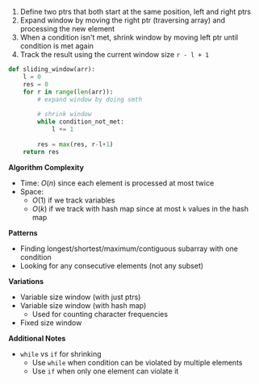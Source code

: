 1. Define two ptrs that both start at the same position, left and right ptrs
2. Expand window by moving the right ptr (traversing array) and processing the new element
3. When a condition isn't met, shrink window by moving left ptr until condition is met again
4. Track the result using the current window size `r - l + 1`

```Python
def sliding_window(arr):
	l = 0
	res = 0
	for r in range(len(arr)):
		# expand window by doing smth
		
		# shrink window
		while condition_not_met:
			l += 1
		
		res = max(res, r-l+1)
	return res
```

**Algorithm Complexity**
- Time: $O(n)$ since each element is processed at most twice
- Space: 
	- $O(1)$ if we track variables
	- $O(k)$ if we track with hash map since at most `k` values in the hash map

**Patterns**
- Finding longest/shortest/maximum/contiguous subarray with one condition
- Looking for any consecutive elements (not any subset)

**Variations**
- Variable size window (with just ptrs)
- Variable size window (with hash map)
	- Used for counting character frequencies
- Fixed size window

**Additional Notes**
- `while` vs `if` for shrinking
	- Use `while` when condition can be violated by multiple elements
	- Use `if` when only one element can violate it



